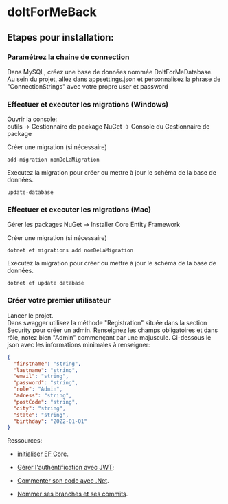 # doItForMeBack
## Etapes pour installation:
### Paramétrez la chaine de connection
Dans MySQL, créez une base de données nommée DoItForMeDatabase. <br>
Au sein du projet, allez dans appsettings.json et personnalisez la phrase de "ConnectionStrings" avec votre propre user et password 

### Effectuer et executer les migrations (Windows)

Ouvrir la console:<br>
outils -> Gestionnaire de package NuGet -> Console du Gestionnaire de package

Créer une migration (si nécessaire)
```shell
add-migration nomDeLaMigration
```

Executez la migration pour créer ou mettre à jour le schéma de la base de données.
```shell
update-database
```

### Effectuer et executer les migrations (Mac)

Gérer les packages NuGet -> Installer Core Entity Framework

Créer une migration (si nécessaire)
```shell
dotnet ef migrations add nomDeLaMigration
```

Executez la migration pour créer ou mettre à jour le schéma de la base de données.
```shell
dotnet ef update database
```

### Créer votre premier utilisateur
Lancer le projet.<br>
Dans swagger utilisez la méthode "Registration" située dans la section Security pour créer un admin. Renseignez les champs obligatoires et dans rôle, notez bien "Admin" commençant par une majuscule. Ci-dessous le json avec les informations minimales à renseigner:

```json
{
  "firstname": "string",
  "lastname": "string",
  "email": "string",
  "password": "string",
  "role": "Admin",
  "adress": "string",
  "postCode": "string",
  "city": "string",
  "state": "string",
  "birthday": "2022-01-01"
}
```

Ressources:

- [initialiser EF Core](https://dev.to/renukapatil/create-web-api-with-aspnet-core-60-46l4).
- [Gérer l'authentification avec JWT](https://jasonwatmore.com/post/2021/12/14/net-6-jwt-authentication-tutorial-with-example-api);

- [Commenter son code avec .Net](https://vincentlaine.developpez.com/tuto/dotnet/comdoc/#LIII-B-1).
- [Nommer ses branches et ses commits](https://www.codeheroes.fr/2020/06/29/git-comment-nommer-ses-branches-et-ses-commits/).
